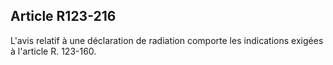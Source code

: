 Article R123-216
----
L'avis relatif à une déclaration de radiation comporte les indications exigées à
l'article R. 123-160.
